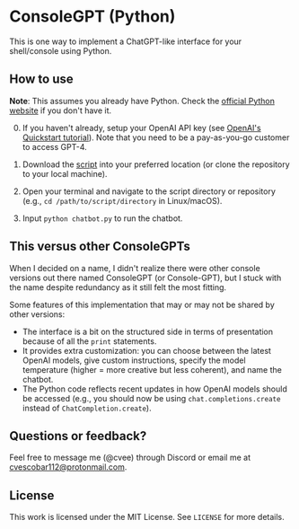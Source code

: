 # ConsoleGPT (Python)

This is one way to implement a ChatGPT-like interface for your shell/console using Python.

## How to use

**Note**: This assumes you already have Python. Check the [official Python website](https://www.python.org/downloads/) if you don't have it.

0. If you haven't already, setup your OpenAI API key (see [OpenAI's Quickstart tutorial](https://platform.openai.com/docs/quickstart?context=python)). Note that you need to be a pay-as-you-go customer to access GPT-4.

1. Download the [script](chatbot.py) into your preferred location (or clone the repository to your local machine).

2. Open your terminal and navigate to the script directory or repository (e.g., `cd /path/to/script/directory` in Linux/macOS).
   
3. Input `python chatbot.py` to run the chatbot.

## This versus other ConsoleGPTs

When I decided on a name, I didn't realize there were other console versions out there named ConsoleGPT (or Console-GPT), but I stuck with the name despite redundancy as it still felt the most fitting. 

Some features of this implementation that may or may not be shared by other versions:
- The interface is a bit on the structured side in terms of presentation because of all the `print` statements.
- It provides extra customization: you can choose between the latest OpenAI models, give custom instructions, specify the model temperature (higher = more creative but less coherent), and name the chatbot.
- The Python code reflects recent updates in how OpenAI models should be accessed (e.g., you should now be using `chat.completions.create` instead of `ChatCompletion.create`).

## Questions or feedback?

Feel free to message me (@cvee) through Discord or email me at [cvescobar112@protonmail.com](mailto:cvescobar112@protonmail.com).

## License

This work is licensed under the MIT License. See `LICENSE` for more details.

